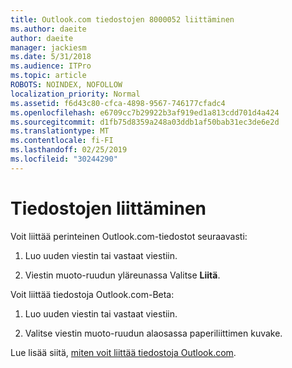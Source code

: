 ```yaml
---
title: Outlook.com tiedostojen 8000052 liittäminen
ms.author: daeite
author: daeite
manager: jackiesm
ms.date: 5/31/2018
ms.audience: ITPro
ms.topic: article
ROBOTS: NOINDEX, NOFOLLOW
localization_priority: Normal
ms.assetid: f6d43c80-cfca-4898-9567-746177cfadc4
ms.openlocfilehash: e6709cc7b29922b3af919ed1a813cdd701d4a424
ms.sourcegitcommit: d1fb75d8359a248a03ddb1af50bab31ec3de6e2d
ms.translationtype: MT
ms.contentlocale: fi-FI
ms.lasthandoff: 02/25/2019
ms.locfileid: "30244290"
---
```

# <a name="how-to-attach-files"></a>Tiedostojen liittäminen

Voit liittää perinteinen Outlook.com-tiedostot seuraavasti:
  
1. Luo uuden viestin tai vastaat viestiin.
    
2. Viestin muoto-ruudun yläreunassa Valitse **Liitä**. 
    
Voit liittää tiedostoja Outlook.com-Beta:
  
1. Luo uuden viestin tai vastaat viestiin.
    
2. Valitse viestin muoto-ruudun alaosassa paperiliittimen kuvake.
    
Lue lisää siitä, [miten voit liittää tiedostoja Outlook.com](https://go.microsoft.com/fwlink/p/?linkid=2001702&amp;clcid=0x409).
  

